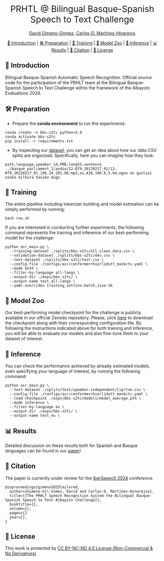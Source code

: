 <h1 align="center"><span style="font-weight:normal">PRHTL @ Bilingual Basque-Spanish<br>Speech to Text Challenge</h1>  

  <div align="center">
    
[David Gimeno-Gómez](https://scholar.google.es/citations?user=DVRSla8AAAAJ&hl=en), [Carlos-D. Martínez-Hinarejos](https://scholar.google.es/citations?user=M_EmUoIAAAAJ&hl=en)
</div>

<div align="center">
  
[📘 Introduction](#intro) |
[🛠️ Preparation](#preparation) |
[💪 Training](#training) |
[🦒 Model Zoo](#modelzoo) |
[🔮 Inference](#inference) |
[📊 Results](#results) |
[📖 Citation](#citation) |
[📝 License](#license)
</div>

## <a name="intro"></a> 📘 Introduction

Bilingual Basque-Spanish Automatic Speech Recognition. Official source code for the participation of the PRHLT team at the Bilingual Basque-Spanish Speech to Text Challenge within the framework of the Albayzín Evaluations 2024. 

## <a name="preparation"></a> 🛠️ Preparation

- Prepare the **conda environment** to run the experiments:

```
conda create -n bbs-s2tc python=3.8
conda activate bbs-s2tc
pip install -r requirements.txt
```

- By inspecting our [dataset](https://github.com/david-gimeno/prhlt-bbs-s2tc/blob/main/src/datasets/asr_dataset.py), you can get an idea about how our data CSV splits are organized. Specifically, here you can imagine how they look:

```
path,language,speaker_id,PRR,length,sentence
../basque_parliament_1/audio/12-079_20220217_01/12-079_20220217_01_196.24_201.88.mp3,eu,416,100.0,5.64,egun on guztioi osoko bilkura hasiko dugu
```

## <a name="training"></a> 💪 Training

The entire pipeline including tokenizer building and model estimation can be simply performed by running:

```
bash run.sh
```

If you are interested in conducting further experiments, the following command represents the training and inference of our best-performing model for the challenge:

```
python asr_main.py \
  --training-dataset ./splits/bbs-s2tc/all_clean_data.csv \
  --validation-dataset ./splits/bbs-s2tc/dev.csv \
  --test-dataset ./splits/bbs-s2tc/test.csv \
  --config-file ./configs/asr/conformer+hierlidutt_maskctc.yaml \
  --mode both \
  --filter-by-language all-langs \
  --output-dir ./exps/bbs-s2tc/ \
  --output-name test_all-langs \
  --yaml-overrides training_settins:batch_size:16
```

## <a name="modelzoo"></a> 🦒 Model Zoo

Our best-performing model checkpoint for the challenge is publicly available in our official Zenodo repository. Please, click [here](https://zenodo.org/records/12772215) to download the checkpoint along with their corresponding configuration file. By following the instructions indicated above for both training and inference, you will be able to evaluate our models and also fine-tune them to your dataset of interest.

## <a name="inference"></a> 🔮 Inference

You can check the performance achieved by already estimated models, even specifying your language of interest, by running the following command:

```
python asr_main.py \
  --test-dataset ./splits/test/speaker-independent/liprtve.csv \
  --config-file ./configs/asr/conformer+hierlidutt_maskctc.yaml \
  --load-checkpoint ./exps/bbs-s2tc/models/model_average.pth \
  --mode inference \
  --filter-by-language eu \
  --output-dir ./exps/bbs-s2tc/ \
  --output-name test_eu \
```

## <a name="results"></a> 📊 Results

Detailed discussion on these results both for Spanish and Basque languages can be found in our [paper]()!

## <a name="citation"></a> 📖 Citation

The paper is currently under review for the [IberSpeech 2024](https://iberspeech.tech/) conference.

```
@inproceedings{gimeno2025tailored,
  author={Gimeno-G{\'o}mez, David and Carlos-D. Martínez-Hinarejos},
  title={{The PRHLT Speech Recognition System the Bilingual Basque-Spanish Speech to Text Albayzín Challenge}},
  booktitle={},
  volume={},
  pages={}
  year={},
}
```

## <a name="license"></a> 📝 License

This work is protected by [CC BY-NC-ND 4.0 License (Non-Commercial & No Derivatives)](LICENSE)
